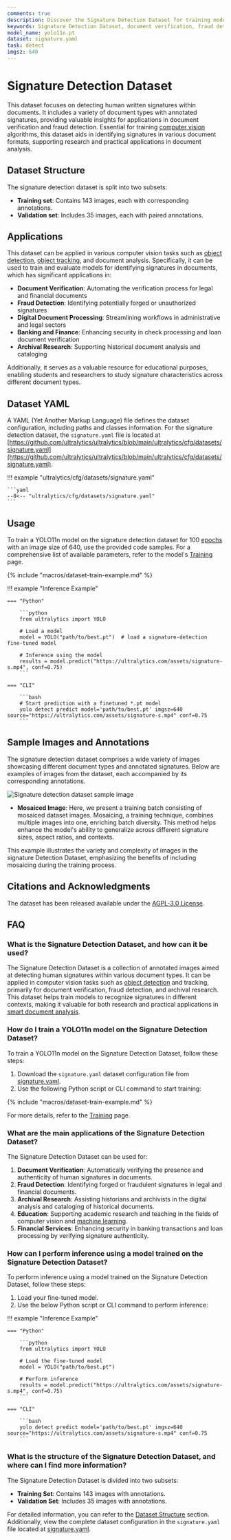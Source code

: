 ```yaml
---
comments: true
description: Discover the Signature Detection Dataset for training models to identify and verify human signatures in various documents. Perfect for document verification and fraud prevention.
keywords: Signature Detection Dataset, document verification, fraud detection, computer vision, YOLO11, Ultralytics, annotated signatures, training dataset
model_name: yolo11n.pt
dataset: signature.yaml
task: detect
imgsz: 640
---
```


# Signature Detection Dataset

This dataset focuses on detecting human written signatures within documents. It includes a variety of document types with annotated signatures, providing valuable insights for applications in document verification and fraud detection. Essential for training [computer vision](https://www.ultralytics.com/glossary/computer-vision-cv) algorithms, this dataset aids in identifying signatures in various document formats, supporting research and practical applications in document analysis.

## Dataset Structure

The signature detection dataset is split into two subsets:

- **Training set**: Contains 143 images, each with corresponding annotations.
- **Validation set**: Includes 35 images, each with paired annotations.

## Applications

This dataset can be applied in various computer vision tasks such as [object detection](https://www.ultralytics.com/glossary/object-detection), [object tracking](https://docs.ultralytics.com/modes/track/), and document analysis. Specifically, it can be used to train and evaluate models for identifying signatures in documents, which has significant applications in:

- **Document Verification**: Automating the verification process for legal and financial documents
- **Fraud Detection**: Identifying potentially forged or unauthorized signatures
- **Digital Document Processing**: Streamlining workflows in administrative and legal sectors
- **Banking and Finance**: Enhancing security in check processing and loan document verification
- **Archival Research**: Supporting historical document analysis and cataloging

Additionally, it serves as a valuable resource for educational purposes, enabling students and researchers to study signature characteristics across different document types.

## Dataset YAML

A YAML (Yet Another Markup Language) file defines the dataset configuration, including paths and classes information. For the signature detection dataset, the `signature.yaml` file is located at [https://github.com/ultralytics/ultralytics/blob/main/ultralytics/cfg/datasets/signature.yaml](https://github.com/ultralytics/ultralytics/blob/main/ultralytics/cfg/datasets/signature.yaml).

!!! example "ultralytics/cfg/datasets/signature.yaml"

    ```yaml
    --8<-- "ultralytics/cfg/datasets/signature.yaml"
    ```

## Usage

To train a YOLO11n model on the signature detection dataset for 100 [epochs](https://www.ultralytics.com/glossary/epoch) with an image size of 640, use the provided code samples. For a comprehensive list of available parameters, refer to the model's [Training](../../modes/train.md) page.

{% include "macros/dataset-train-example.md" %}

!!! example "Inference Example"

    === "Python"

        ```python
        from ultralytics import YOLO

        # Load a model
        model = YOLO("path/to/best.pt")  # load a signature-detection fine-tuned model

        # Inference using the model
        results = model.predict("https://ultralytics.com/assets/signature-s.mp4", conf=0.75)
        ```

    === "CLI"

        ```bash
        # Start prediction with a finetuned *.pt model
        yolo detect predict model='path/to/best.pt' imgsz=640 source="https://ultralytics.com/assets/signature-s.mp4" conf=0.75
        ```

## Sample Images and Annotations

The signature detection dataset comprises a wide variety of images showcasing different document types and annotated signatures. Below are examples of images from the dataset, each accompanied by its corresponding annotations.

![Signature detection dataset sample image](https://github.com/ultralytics/docs/releases/download/0/signature-detection-mosaiced-sample.avif)

- **Mosaiced Image**: Here, we present a training batch consisting of mosaiced dataset images. Mosaicing, a training technique, combines multiple images into one, enriching batch diversity. This method helps enhance the model's ability to generalize across different signature sizes, aspect ratios, and contexts.

This example illustrates the variety and complexity of images in the signature Detection Dataset, emphasizing the benefits of including mosaicing during the training process.

## Citations and Acknowledgments

The dataset has been released available under the [AGPL-3.0 License](https://github.com/ultralytics/ultralytics/blob/main/LICENSE).

## FAQ

### What is the Signature Detection Dataset, and how can it be used?

The Signature Detection Dataset is a collection of annotated images aimed at detecting human signatures within various document types. It can be applied in computer vision tasks such as [object detection](https://www.ultralytics.com/glossary/object-detection) and tracking, primarily for document verification, fraud detection, and archival research. This dataset helps train models to recognize signatures in different contexts, making it valuable for both research and practical applications in [smart document analysis](https://www.ultralytics.com/blog/using-ultralytics-yolo11-for-smart-document-analysis).

### How do I train a YOLO11n model on the Signature Detection Dataset?

To train a YOLO11n model on the Signature Detection Dataset, follow these steps:

1. Download the `signature.yaml` dataset configuration file from [signature.yaml](https://github.com/ultralytics/ultralytics/blob/main/ultralytics/cfg/datasets/signature.yaml).
2. Use the following Python script or CLI command to start training:

{% include "macros/dataset-train-example.md" %}

For more details, refer to the [Training](../../modes/train.md) page.

### What are the main applications of the Signature Detection Dataset?

The Signature Detection Dataset can be used for:

1. **Document Verification**: Automatically verifying the presence and authenticity of human signatures in documents.
2. **Fraud Detection**: Identifying forged or fraudulent signatures in legal and financial documents.
3. **Archival Research**: Assisting historians and archivists in the digital analysis and cataloging of historical documents.
4. **Education**: Supporting academic research and teaching in the fields of computer vision and [machine learning](https://www.ultralytics.com/glossary/machine-learning-ml).
5. **Financial Services**: Enhancing security in banking transactions and loan processing by verifying signature authenticity.

### How can I perform inference using a model trained on the Signature Detection Dataset?

To perform inference using a model trained on the Signature Detection Dataset, follow these steps:

1. Load your fine-tuned model.
2. Use the below Python script or CLI command to perform inference:

!!! example "Inference Example"

    === "Python"

        ```python
        from ultralytics import YOLO

        # Load the fine-tuned model
        model = YOLO("path/to/best.pt")

        # Perform inference
        results = model.predict("https://ultralytics.com/assets/signature-s.mp4", conf=0.75)
        ```

    === "CLI"

        ```bash
        yolo detect predict model='path/to/best.pt' imgsz=640 source="https://ultralytics.com/assets/signature-s.mp4" conf=0.75
        ```

### What is the structure of the Signature Detection Dataset, and where can I find more information?

The Signature Detection Dataset is divided into two subsets:

- **Training Set**: Contains 143 images with annotations.
- **Validation Set**: Includes 35 images with annotations.

For detailed information, you can refer to the [Dataset Structure](#dataset-structure) section. Additionally, view the complete dataset configuration in the `signature.yaml` file located at [signature.yaml](https://github.com/ultralytics/ultralytics/blob/main/ultralytics/cfg/datasets/signature.yaml).
